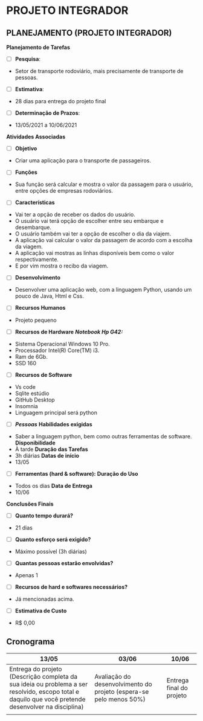 ﻿# PROJETO INTEGRADOR

## PLANEJAMENTO (PROJETO INTEGRADOR)
**Planejamento de Tarefas**



 - [ ] **Pesquisa**: 
* Setor de transporte rodoviário, mais precisamente de transporte de pessoas. 
 - [ ] **Estimativa**:
* 28 dias para entrega do projeto final
  
 - [ ] **Determinação de Prazos**:
* 13/05/2021 a 10/06/2021

**Atividades Associadas**

 - [ ] **Objetivo**
* Criar uma aplicação para o transporte de passageiros.


 - [ ] **Funções**
* Sua função será calcular e mostra o valor da
passagem para o usuário, entre opções de
empresas rodoviários.


 - [ ] **Características**
* Vai ter a opção de receber os dados do usuário.
* O usuário vai terá opção de escolher entre seu embarque e
   desembarque.
* O usuário também vai ter a opção de escolher o dia da viajem.
* A aplicação vai calcular o valor da passagem de acordo com a escolha da viagem.
* A aplicação vai mostras as linhas disponíveis bem como o valor respectivamente.
* E por vim mostra o recibo da viagem.

 - [ ] **Desenvolvimento**
* Desenvolver uma aplicação web, com a linguagem Python, usando um pouco de Java, Html e Css.

 - [ ] **Recursos Humanos**
* Projeto pequeno

 - [ ] **Recursos de Hardware**
***Notebook Hp G42:***
* Sistema Operacional Windows 10 Pro.
* Processador Intel(R) Core(TM) i3.
* Ram de 6Gb.
* SSD 160

 - [ ] **Recursos de Software**
* Vs code
* Sqlite estúdio
* GitHub Desktop
* Insomnia
* Linguagem principal será python
 

 - [ ] ***Pessoas***
 **Habilidades exigidas**  
* Saber a linguagem python, bem como outras ferramentas de software.
**Disponibilidade**
* À tarde
**Duração das Tarefas**
* 3h diárias
**Datas de início** 
* 13/05
 - [ ] **Ferramentas (hard &amp; software):**
**Duração do Uso** 
* Todos os dias
**Data de Entrega**
* 10/06

**Conclusões Finais**
 - [ ] **Quanto tempo durará?**
* 21 dias
- [ ] **Quanto esforço será exigido?**
* Máximo possível (3h diárias)
- [ ] **Quantas pessoas estarão envolvidas?**
* Apenas 1
- [ ] **Recursos de hard e softwares necessários?**
* Já mencionadas acima.

- [ ] **Estimativa de Custo** 
* R$ 0,00

## Cronograma

|13/05|03/06  | 10/06  |
|---|--|--|
|Entrega do projeto (Descrição completa da sua ideia ou problema a ser resolvido, escopo total e daquilo que você pretende desenvolver na disciplina)  | Avaliação do desenvolvimento do projeto (espera-se pelo menos 50%) |Entrega final do projeto|  
|||
